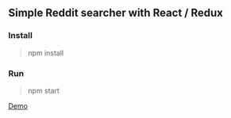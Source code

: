 ## Simple Reddit searcher with React / Redux 

### Install 
> npm install

### Run 
> npm start 

[Demo](https://instagram.com/p/Bmv8wXHhsTi/)



